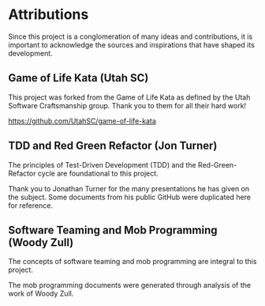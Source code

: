 # Attributions

Since this project is a conglomeration of many ideas and contributions,
it is important to acknowledge the sources and inspirations that have shaped its development.

## Game of Life Kata (Utah SC)

This project was forked from the Game of Life Kata as defined by the Utah Software Craftsmanship group.
Thank you to them for all their hard work!

https://github.com/UtahSC/game-of-life-kata

## TDD and Red Green Refactor (Jon Turner)

The principles of Test-Driven Development (TDD) and the Red-Green-Refactor cycle are foundational to this project.

Thank you to Jonathan Turner for the many presentations he has given on the subject.
Some documents from his public GitHub were duplicated here for reference.

## Software Teaming and Mob Programming (Woody Zull)

The concepts of software teaming and mob programming are integral to this project.

The mob programming documents were generated through analysis of the work of Woody Zull.



